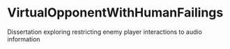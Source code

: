 # VirtualOpponentWithHumanFailings
Dissertation exploring restricting enemy player interactions to audio information
